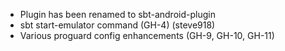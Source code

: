 * Plugin has been renamed to sbt-android-plugin
* sbt start-emulator command (GH-4) (steve918)
* Various proguard config enhancements (GH-9, GH-10, GH-11)
